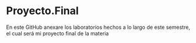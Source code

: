# Proyecto.Final
En este GitHub anexare los laboratorios hechos a lo largo de este semestre, el cual será mi proyecto final de la materia
